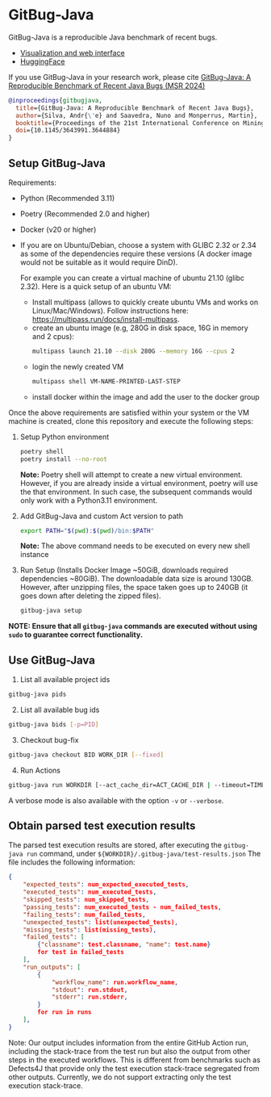 # GitBug-Java

GitBug-Java is a reproducible Java benchmark of recent bugs.

- [Visualization and web interface](https://nfsaavedra.github.io/gitbug-java)
- [HuggingFace](https://huggingface.co/datasets/gitbugactions/gitbug-java)

If you use GitBug-Java in your research work, please cite [GitBug-Java: A Reproducible Benchmark of Recent Java Bugs (MSR 2024)](https://arxiv.org/pdf/2402.02961.pdf)

```bibtex
@inproceedings{gitbugjava,
  title={GitBug-Java: A Reproducible Benchmark of Recent Java Bugs},
  author={Silva, Andr{\'e} and Saavedra, Nuno and Monperrus, Martin},
  booktitle={Proceedings of the 21st International Conference on Mining Software Repositories},
  doi={10.1145/3643991.3644884}
}
```


## Setup GitBug-Java

Requirements:
- Python (Recommended 3.11)
- Poetry (Recommended 2.0 and higher)
- Docker (v20 or higher)
- If you are on Ubuntu/Debian, choose a system with GLIBC 2.32 or 2.34 as some of the dependencies require these versions (A docker image would not be suitable as it would require DinD). 

  For example you can create a virtual machine of ubuntu 21.10 (glibc 2.32). Here is a quick setup of an ubuntu VM:
  - Install multipass (allows to quickly create ubuntu VMs and works on Linux/Mac/Windows). Follow instructions here: https://multipass.run/docs/install-multipass.
  - create an ubuntu image (e.g, 280G in disk space, 16G in memory and 2 cpus): 
    ```bash
    multipass launch 21.10 --disk 280G --memory 16G --cpus 2
    ```
  - login the newly created VM
    ```bash
    multipass shell VM-NAME-PRINTED-LAST-STEP
    ```
  - install docker within the image and add the user to the docker group

Once the above requirements are satisfied within your system or the VM machine is created, clone this repository and execute the following steps:

1. Setup Python environment
    ```bash
    poetry shell
    poetry install --no-root
    ```

    **Note:** Poetry shell will attempt to create a new virtual environment. 
    However, if you are already inside a virtual environment, poetry will use the that environment.
    In such case, the subsequent commands would only work with a Python3.11 environment.

2. Add GitBug-Java and custom Act version to path
    ```bash
    export PATH="$(pwd):$(pwd)/bin:$PATH"
    ```
    **Note:** The above command needs to be executed on every new shell instance
    
3. Run Setup (Installs Docker Image ~50GiB, downloads required dependencies ~80GiB). The downloadable data size is around 130GB. However, after unzipping files, the space taken goes up to 240GB (it goes down after deleting the zipped files).
    ```bash
    gitbug-java setup
    ```

**NOTE: Ensure that all `gitbug-java` commands are executed without using `sudo` to guarantee correct functionality.**

## Use GitBug-Java

1. List all available project ids
```bash
gitbug-java pids
```

2. List all available bug ids
```bash
gitbug-java bids [-p=PID]
```

3. Checkout bug-fix
```bash
gitbug-java checkout BID WORK_DIR [--fixed]
```

4. Run Actions
```bash
gitbug-java run WORKDIR [--act_cache_dir=ACT_CACHE_DIR | --timeout=TIMEOUT]
```

A verbose mode is also available with the option `-v` or `--verbose`.

## Obtain parsed test execution results

The parsed test execution results are stored, after executing the `gitbug-java run` command, under `${WORKDIR}/.gitbug-java/test-results.json`
The file includes the following information:
```json
{
    "expected_tests": num_expected_executed_tests,
    "executed_tests": num_executed_tests,
    "skipped_tests": num_skipped_tests,
    "passing_tests": num_executed_tests - num_failed_tests,
    "failing_tests": num_failed_tests,
    "unexpected_tests": list(unexpected_tests),
    "missing_tests": list(missing_tests),
    "failed_tests": [
        {"classname": test.classname, "name": test.name}
        for test in failed_tests
    ],
    "run_outputs": [
        {
            "workflow_name": run.workflow_name,
            "stdout": run.stdout,
            "stderr": run.stderr,
        }
        for run in runs
    ],
}
```

Note: Our output includes information from the entire GitHub Action run, including the stack-trace from the test run but also the output from other steps in the executed workflows. This is different from benchmarks such as Defects4J that provide only the test execution stack-trace segregated from other outputs. Currently, we do not support extracting only the test execution stack-trace.

